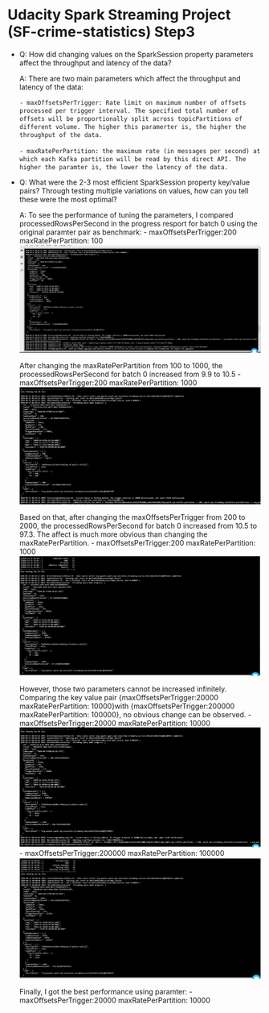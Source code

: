 # Udacity Spark Streaming Project (SF-crime-statistics) Step3

* Q: How did changing values on the SparkSession property parameters affect the throughput and latency of the data?

    A: There are two main parameters which affect the throughput and latency of the data:

      - maxOffsetsPerTrigger: Rate limit on maximum number of offsets processed per trigger interval. The specified total number of offsets will be proportionally split across topicPartitions of different volume. The higher this paramerter is, the higher the throughput of the data.

      - maxRatePerPartition: the maximum rate (in messages per second) at which each Kafka partition will be read by this direct API. The higher the paramter is, the lower the latency of the data.

* Q: What were the 2-3 most efficient SparkSession property key/value pairs? Through testing multiple variations on values, how can you tell these were the most optimal?
  
    A: To see the performance of tuning the parameters, I compared processedRowsPerSecond in the progress resport for batch 0 using the original paramter pair as benchmark:
        - maxOffsetsPerTrigger:200 maxRatePerPartition: 100![maxOffsetsPerTrigger:200 maxRatePerPartition: 100](images/progress-reporter-200-100.PNG)

    After changing the maxRatePerPartition from 100 to 1000, the processedRowsPerSecond for batch 0 increased from 9.9 to 10.5
        - maxOffsetsPerTrigger:200 maxRatePerPartition: 1000![maxOffsetsPerTrigger:200 maxRatePerPartition: 1000](images/progress-reporter-200-1000.PNG)

    Based on that, after changing the maxOffsetsPerTrigger from 200 to 2000, the processedRowsPerSecond for batch 0 increased from 10.5 to 97.3. The affect is much more obvious than changing the maxRatePerPartition.
        - maxOffsetsPerTrigger:200 maxRatePerPartition: 1000![maxOffsetsPerTrigger:2000 maxRatePerPartition: 1000](images/progress-reporter-2000-1000.PNG)

    However, those two parameters cannot be increased infinitely. Comparing the key value pair {maxOffsetsPerTrigger:20000 maxRatePerPartition: 10000}with {maxOffsetsPerTrigger:200000 maxRatePerPartition: 100000}, no obvious change can be observed.
        - maxOffsetsPerTrigger:20000 maxRatePerPartition: 10000![maxOffsetsPerTrigger:20000 maxRatePerPartition: 10000](images/progress-reporter-20000-10000.PNG)
        - maxOffsetsPerTrigger:200000 maxRatePerPartition: 100000![maxOffsetsPerTrigger:200000 maxRatePerPartition: 100000](images/progress-reporter-200000-100000.PNG)

    Finally, I got the best performance using paramter: 
        - maxOffsetsPerTrigger:20000 maxRatePerPartition: 10000
